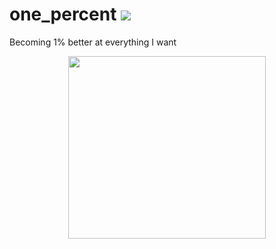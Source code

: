 # one_percent ![](http://hits.dwyl.com/gitlostmurali/one_percent.svg)
Becoming 1% better at everything I want

<p align="center">
  <img src="https://jamesclear.com/wp-content/uploads/2015/08/tiny-gains-graph-700x700.jpg" width="316" height="292"/>
</p>